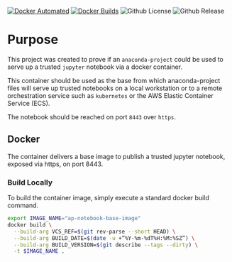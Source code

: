 [![Docker Automated](https://img.shields.io/docker/cloud/automated/amcgrath/ap-notebook-base-image)](https://hub.docker.com/r/amcgrath/ap-notebook-base-image) 
[![Docker Builds](https://img.shields.io/docker/cloud/build/amcgrath/ap-notebook-base-image)](https://hub.docker.com/r/amcgrath/ap-notebook-base-image/builds)
![Github License](https://img.shields.io/github/license/andrew-mcgrath/ap-notebook-base-image)
![Github Release](https://img.shields.io/github/v/release/andrew-mcgrath/ap-notebook-base-image)

# Purpose

This project was created to prove if an `anaconda-project` could be used to serve up a trusted `jupyter` notebook via
a docker container. 

This container should be used as the base from which anaconda-project files will serve up trusted notebooks 
on a local workstation or to a remote orchestration service such as `kubernetes` or the AWS Elastic Container Service 
(ECS).

The notebook should be reached on port `8443` over `https`.

## Docker

The container delivers a base image to publish a trusted jupyter notebook, exposed via https, on port 8443.

### Build Locally

To build the container image, simply execute a standard docker build command.

```bash
export IMAGE_NAME="ap-notebook-base-image"
docker build \
  --build-arg VCS_REF=$(git rev-parse --short HEAD) \
  --build-arg BUILD_DATE=$(date -u +”%Y-%m-%dT%H:%M:%SZ”) \
  --build-arg BUILD_VERSION=$(git describe --tags --dirty) \
  -t $IMAGE_NAME .
```